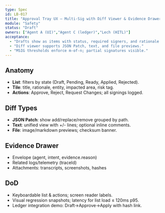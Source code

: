 ```yaml
---
type: Spec
id: LB-017
title: "Approval Tray UX — Multi‑Sig with Diff Viewer & Evidence Drawer"
module: "Safety"
status: "Draft"
owners: ["Agent A (UI)","Agent C (ledger)","Lech (HITL)"]
acceptance:
  - "Drafts show as items with status, required signers, and rationale."
  - "Diff viewer supports JSON Patch, text, and file previews."
  - "MSIG thresholds enforce m‑of‑n; partial signatures visible."
---
```


## Anatomy
- **List**: filters by state (Draft, Pending, Ready, Applied, Rejected).
- **Tile**: title, rationale, entity, impacted area, risk tag.
- **Actions**: Approve, Reject, Request Changes; all signings logged.

## Diff Types
- **JSON Patch**: show add/replace/remove grouped by path.
- **Text**: unified view with +/- lines; optional inline comments.
- **File**: image/markdown previews; checksum banner.

## Evidence Drawer
- Envelope (agent, intent, evidence.reason)
- Related logs/telemetry (traceId)
- Attachments: transcripts, screenshots, hashes

## DoD
- Keyboardable list & actions; screen reader labels.
- Visual regression snapshots; latency for list load ≤ 120ms p95.
- Ledger integration demo: Draft→Approve→Apply with hash link.